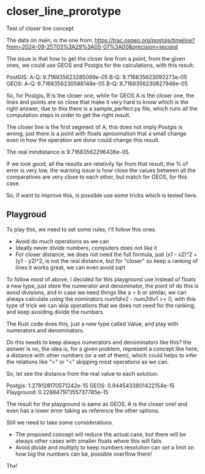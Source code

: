 # closer_line_prorotype
Test of closer line concept

The data on main, is the one from: https://trac.osgeo.org/postgis/timeline?from=2024-09-25T03%3A29%3A05-07%3A00&precision=second

The issue is that how to get the closer line from a point, from the given ones, we could use GEOS and Postgis for the calculations, with this result:

PostGIS:
 A-Q: 9.716835623285099e-05
 B-Q: 9.716835623092273e-05
GEOS:
 A-Q: 9.7168356230588148e-05
 B-Q: 9.7168356230827946e-05
 
So, for Postgis, B is the closer one, while for GEOS A is the closer one, the lines and points are so close that make it very hard to know which is the right answer, due to this there is a sample_perfect.py file, which runs all the computation steps in order to get the right result.
 
The closer line is the first segment of A, this does not imply Postgis is wrong, just there is a point with floats aproximation that a small change even in how the operation are done could change this result.

The real mindistance is 9.71683562296436e-05.

If we look good, all the results are relativily far from that result, the % of error is very low, the warning issue is how close the values between all the comparatives are very close to each other, but match for GEOS, for this case.

So, if want to improve this, is possible use some tricks which is tested here.

## Playgroud

To play this, we need to set some rules, I'll follow this ones.

- Avoid do much operations as we can
- Ideally never divide numbers, computers does not like it
- For closer distance, we does not need the full formula, just (x1 - x2)^2 + (y1 - y2)^2, is not the real distance, but for "closer" so keep a ranking of lines it works great, we can even avoid sqrt

To follow most of above, I decided for this playground use instead of floats a new type, just store the numerator and denominator, the point of do this is avoid divisions, and in case we need things like a > b or similar, we can always calculate using the nominators num1*div2 - num2*div1 >= 0, with this type of trick we can skip operations that we does not need for the ranking, and keep avoiding divide the numbers.

The Rust code does this, just a new type called Value, and play with numerators and denominators.

Do this needs to keep always numerators and denominators like this? the asnwer is no, the idea is, for a given problem, represent a concept like here, a distance with other numbers (or a set of them), which could helps to infer the relations like ">" or "<" skipping most operations as we can.

So, let see the distance from the real value to each solution:

Postgis: 1.279128170571242e-15
GEOS:    0.9445433801422154e-15
Playground: 0.22884797355737785e-15

The result for the playground is same as GEOS, A is the closer one! and even has a lower error taking as reference the other options.

Still we need to take some considerations.

- The proposed concept will reduce the actual case, but there will be always other cases with smaller floats where this will fails
- Avoid divide and multiply to keep numbers resolution can set a limit on how big the numbers can be, possible overflow there!

Thx!
